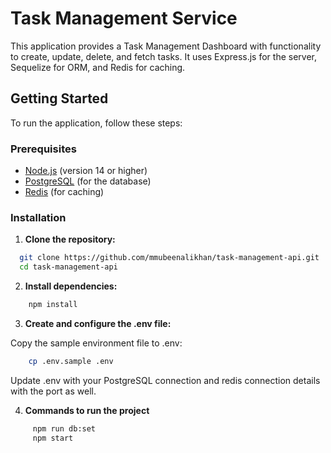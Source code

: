 # Task Management Service

This application provides a Task Management Dashboard with functionality to create, update, delete, and fetch tasks. It uses Express.js for the server, Sequelize for ORM, and Redis for caching.

## Getting Started

To run the application, follow these steps:

### Prerequisites

- [Node.js](https://nodejs.org/) (version 14 or higher)
- [PostgreSQL](https://www.postgresql.org/) (for the database)
- [Redis](https://redis.io/) (for caching)

### Installation

1. **Clone the repository:**

```sh
  git clone https://github.com/mmubeenalikhan/task-management-api.git
  cd task-management-api
```

2. **Install dependencies:**

```sh
    npm install
```

3. **Create and configure the .env file:**

Copy the sample environment file to .env:

```sh
    cp .env.sample .env
```

Update .env with your PostgreSQL connection and redis connection details with the port as well.

4. **Commands to run the project**

```sh
     npm run db:set
     npm start
```
